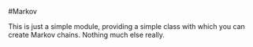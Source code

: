 #Markov

This is just a simple module, providing a simple class with which you can create Markov chains. Nothing much else really.
